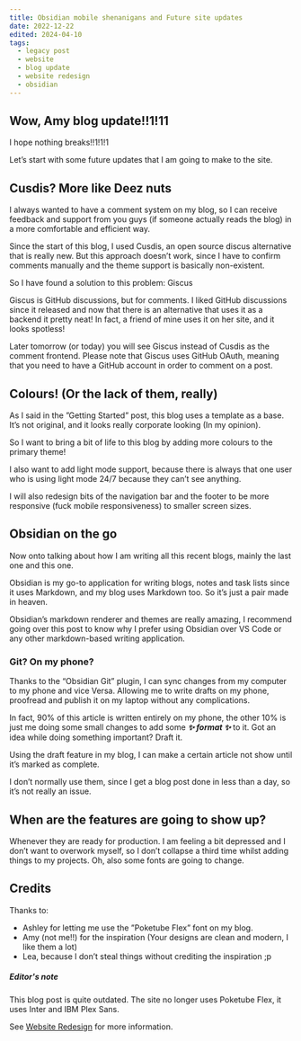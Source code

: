 ```yaml
---
title: Obsidian mobile shenanigans and Future site updates
date: 2022-12-22
edited: 2024-04-10
tags:
  - legacy post
  - website
  - blog update
  - website redesign
  - obsidian
---
```

## Wow, Amy blog update!!1!11
I hope nothing breaks!!1!1!1

Let’s start with some future updates that I am going to make to the site.

## Cusdis? More like Deez nuts
I always wanted to have a comment system on my blog, so I can receive feedback and support from you guys (if someone actually reads the blog) in a more comfortable and efficient way.

Since the start of this blog, I used Cusdis, an open source discus alternative that is really new. But this approach doesn’t work, since I have to confirm comments manually and the theme support is basically non-existent.

So I have found a solution to this problem: Giscus

Giscus is GitHub discussions, but for comments. I liked GitHub discussions since it released and now that there is an alternative that uses it as a backend it pretty neat! In fact, a friend of mine uses it on her site, and it looks spotless!

Later tomorrow (or today) you will see Giscus instead of Cusdis as the comment frontend. Please note that Giscus uses GitHub OAuth, meaning that you need to have a GitHub account in order to comment on a post.

## Colours! (Or the lack of them, really)
As I said in the ”Getting Started” post, this blog uses a template as a base. It’s not original, and it looks really corporate looking (In my opinion).

So I want to bring a bit of life to this blog by adding more colours to the primary theme!

I also want to add light mode support, because there is always that one user who is using light mode 24/7 because they can’t see anything.

I will also redesign bits of the navigation bar and the footer to be more responsive (fuck mobile responsiveness) to smaller screen sizes.

## Obsidian on the go
Now onto talking about how I am writing all this recent blogs, mainly the last one and this one.

Obsidian is my go-to application for writing blogs, notes and task lists since it uses Markdown, and my blog uses Markdown too. So it’s just a pair made in heaven.

Obsidian’s markdown renderer and themes are really amazing, I recommend going over this post to know why I prefer using Obsidian over VS Code or any other markdown-based writing application.

### Git? On my phone?
Thanks to the “Obsidian Git” plugin, I can sync changes from my computer to my phone and vice Versa. Allowing me to write drafts on my phone, proofread and publish it on my laptop without any complications.

In fact, 90% of this article is written entirely on my phone, the other 10% is just me doing some small changes to add some ***✨ format ✨*** to it. Got an idea while doing something important? Draft it.

Using the draft feature in my blog, I can make a certain article not show until it’s marked as complete.

I don’t normally use them, since I get a blog post done in less than a day, so it’s not really an issue.

## When are the features are going to show up?

Whenever they are ready for production. I am feeling a bit depressed and I don’t want to overwork myself, so I don’t collapse a third time whilst adding things to my projects. Oh, also some fonts are going to change.

## Credits

Thanks to:

- Ashley for letting me use the ”Poketube Flex” font on my blog.
- Amy (not me!!) for the inspiration (Your designs are clean and modern, I like them a lot)
- Lea, because I don’t steal things without crediting the inspiration ;p

##### Editor's note

This blog post is quite outdated. The site no longer uses Poketube Flex, it uses Inter and IBM Plex Sans.

See [Website Redesign](/blog/xenon-redesign) for more information.
